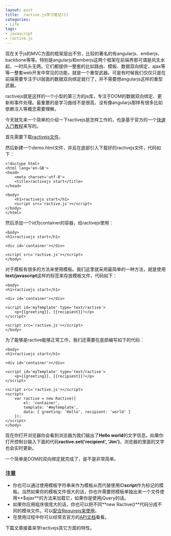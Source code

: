 ```yaml
---
layout: post
title: 	ractive.js学习笔记(1)
categories:
- Life
tags:
- javascript
- ractive.js
---
```


现在关于js的MVC方面的框架层出不穷，比较的著名的有angularjs、emberjs、backbone等等。特别是angularjs和emberjs这两个框架在前端界那可谓是风生水起，一时风头无两。它们都提供一整套的比如路由、模板、数据双向绑定、ajax等等一整套web开发中常见的功能，就是一个重型武器。可是有时候我们仅仅只是在前端需要专注于UI层面的数据双向绑定就行了，并不需要想angularjs这样的重型武器。

ractivejs就是这样的一个小型的第三方的js库，专注于DOM的数据双向绑定、更新和事件处理。最重要的是学习曲线不是很高，没有像angularjs那样有很多比如依赖注入等概念需要理解。

今天就先来一个简单的介绍一下ractivejs是怎样工作的，也是基于官方的一个[快速入门教程](http://docs.ractivejs.org/latest/second-setup)来写的。

首先需要下载[ractivejs文件](https://raw.github.com/RactiveJS/Ractive/master/Ractive.js)。

然后新建一个demo.html文件，并且在底部引入下载好的ractivejs文件，代码如下：

    <!doctype html>
	<html lang='en-GB'>
	<head>
	    <meta charset='utf-8'>
	    <title>ractivejs start</title>
	</head>
	
	<body>
	    <h1>ractivejs start</h1>
	    <script src='ractive.js'></script>
	</body>
	</html>

然后添加一个id为container的容器，给ractivejs使用：

    <body>
    <h1>ractivejs start</h1>

    <div id='container'></div>

    <script src='ractive.js'></script>
	</body>

对于模板有很多的方法来使用模板。我们这里就采用最简单的一种方法，就是使用**text/javascript**这样的标签来存放模板文件，代码如下：

    <body>
    <h1>ractivejs start</h1>

    <div id='container'></div>

    <script id='myTemplate' type='text/ractive'>
        <p>{{greeting}}, {{recipient}}!</p>
    </script>

    <script src='ractive.js'></script>
	</body>

为了能够是ractive能够正常工作，我们还需要在底部编写如下的代码：

    <body>
    <h1>ractivejs start</h1>

    <div id='container'></div>

    <script id='myTemplate' type='text/ractive'>
        <p>{{greeting}}, {{recipient}}!</p>
    </script>

    <script src='ractive.js'></script>
	<script>
        var ractive = new Ractive({
            el: 'container',
            template: '#myTemplate',
            data: { greeting: 'Hello', recipient: 'world' }
        });
    </script>
	</body>

现在你打开浏览器你会看到浏览器为我们输出了**Hello world**的文字信息。如果你打开控制台输入下面的代码**ractive.set('recipient', 'Jim')**，浏览器的里面的文字也会实时更新。

一个简单是DOM的双向绑定就完成了，是不是非常简单。

### 注意 ###

- 你也可以通过使用模板字符串来作为模板从而代替使用ID**script**作为标记的模板。当然如果你的模板文件很大的话，你也许需要把模板单独出来一个文件使用**$ajax**的方法来加载它，如果你是使用jQuery的话。
- 如果你应用程序很庞大的话，你也可以把不同**new Ractive()**代码分成不同的模块文件。可以[配合Requirejs来使用](http://docs.ractivejs.org/latest/using-ractive-with-requirejs)。
- 在使用过程中你可以经常去官方的[API文档](http://docs.ractivejs.org/latest/api-reference)看看。

下篇文章接着来学ractivejs其它方面的特性。